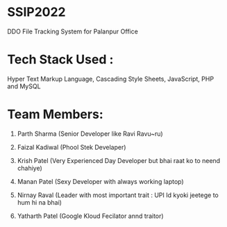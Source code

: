 
# SSIP2022

DDO File Tracking System for Palanpur Office 

# Tech Stack Used : 

Hyper Text Markup Language, Cascading Style Sheets, JavaScript, PHP and MySQL 

# Team Members: 

1. Parth Sharma (Senior Developer like Ravi Ravu~ru)

2. Faizal Kadiwal (Phool Stek Develaper)

3. Krish Patel (Very Experienced Day Developer but bhai raat ko to neend chahiye)

4. Manan Patel (Sexy Developer with always working laptop)

5. Nirnay Raval (Leader with most important trait : UPI Id kyoki jeetege to hum hi na bhai)

6. Yatharth Patel (Google Kloud Fecilator annd traitor)
 

